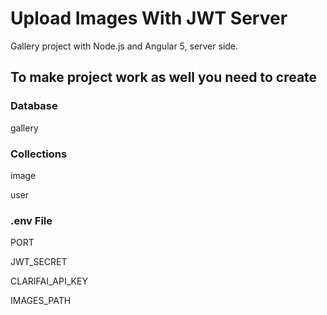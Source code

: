 # Upload Images With JWT Server

Gallery project with Node.js and Angular 5, server side.

## To make project work as well you need to create

### Database

gallery

### Collections

image

user

### .env File

PORT

JWT_SECRET

CLARIFAI_API_KEY

IMAGES_PATH
